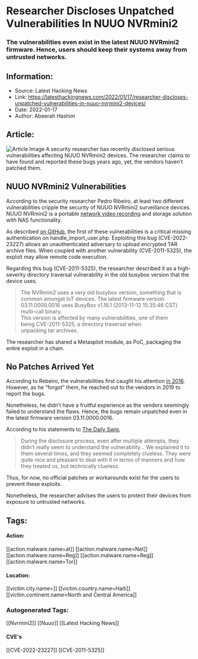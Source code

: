 # Researcher Discloses Unpatched Vulnerabilities In NUUO NVRmini2
### The vulnerabilities even exist in the latest NUUO NVRmini2 firmware. Hence, users should keep their systems away from untrusted networks.

## Information:
+ Source: Latest Hacking News
+ Link: https://latesthackingnews.com/2022/01/17/researcher-discloses-unpatched-vulnerabilities-in-nuuo-nvrmini2-devices/
+ Date: 2022-01-17
+ Author: Abeerah Hashim


## Article:
![Article Image](https://latesthackingnews.com/wp-content/uploads/2021/09/vulnerability-alert.jpg)
 A security researcher has recently disclosed serious vulnerabilities affecting NUUO NVRmini2 devices. The researcher claims to have found and reported these bugs years ago, yet, the vendors haven’t patched them.

 NUUO NVRmini2 Vulnerabilities
-----------------------------

 According to the security researcher Pedro Ribeiro, at least two different vulnerabilities cripple the security of NUUO NVRmini2 surveillance devices. NUUO NVRmini2 is a portable [network video recording](https://latesthackingnews.com/2021/08/30/critical-vulnerability-in-annke-network-video-recorder-could-allow-rce-attacks/) and storage solution with NAS functionality.

 As described [on GitHub](https://github.com/pedrib/PoC/blob/master/advisories/NUUO/nuuo_nvrmini_round2.mkd#2-busybox-%60tar%60-directory-traversal), the first of these vulnerabilities is a critical missing authentication on handle\_import\_user.php. Exploiting this bug (CVE-2022-23227) allows an unauthenticated adversary to upload encrypted TAR archive files. When coupled with another vulnerability (CVE-2011-5325), the exploit may allow remote code execution.

 Regarding this bug (CVE-2011-5325), the researcher described it as a high-severity directory traversal vulnerability in the old busybox version that the device uses.

 
> The NVRmini2 uses a very old busybox version, something that is common amongst IoT devices. The latest firmware version 03.11.0000.0016 uses BusyBox v1.16.1 (2013-11-12 15:35:46 CST) multi-call binary.  
>  This version is affected by many vulnerabilities, one of them being CVE-2011-5325, a directory traversal when unpacking tar archives.
> 
> 

 The researcher has shared a Metasploit module, as PoC, packaging the entire exploit in a chain.

 No Patches Arrived Yet
----------------------

 According to Rebeiro, the vulnerabilities first caught his attention [in 2016](https://github.com/pedrib/PoC/blob/master/advisories/NUUO/nuuo-nvr-vulns.txt). However, as he “forgot” them, he reached out to the vendors in 2019 to report the bugs.

 Nonetheless, he didn’t have a fruitful experience as the vendors seemingly failed to understand the flaws. Hence, the bugs remain unpatched even in the latest firmware version 03.11.0000.0016.

 According to his statements to [The Daily Swig](https://portswigger.net/daily-swig/researcher-discloses-alleged-zero-day-vulnerabilities-in-nuuo-nvrmini2-recording-device),

 
> During the disclosure process, even after multiple attempts, they didn’t really seem to understand the vulnerability… We explained it to them several times, and they seemed completely clueless. They were quite nice and pleasant to deal with it in terms of manners and how they treated us, but technically clueless.
> 
> 

 Thus, for now, no official patches or workarounds exist for the users to prevent these exploits.

 Nonetheless, the researcher advises the users to protect their devices from exposure to untrusted networks.

   


## Tags:

#### Action:
[[action.malware.name=at]] [[action.malware.name=Net]] [[action.malware.name=Reg]] [[action.malware.name=Reg]] [[action.malware.name=Tor]]

#### Location:
[[victim.city.name=]] [[victim.country.name=Haiti]] [[victim.continent.name=North and Central America]]

### Autogenerated Tags:
[[Nvrmini2]] [[Nuuo]] [[Latest Hacking News]]
#### CVE's
[[CVE-2022-23227]] [[CVE-2011-5325]]

